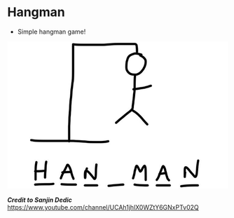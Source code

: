 # Hangman

- Simple hangman game!

![Hangman](https://github.com/fergussmyth/Hangman/blob/main/HANGMAN.jpg)










__*Credit to Sanjin Dedic*__ https://www.youtube.com/channel/UCAh1jhlX0WZtY6GNxPTv02Q

